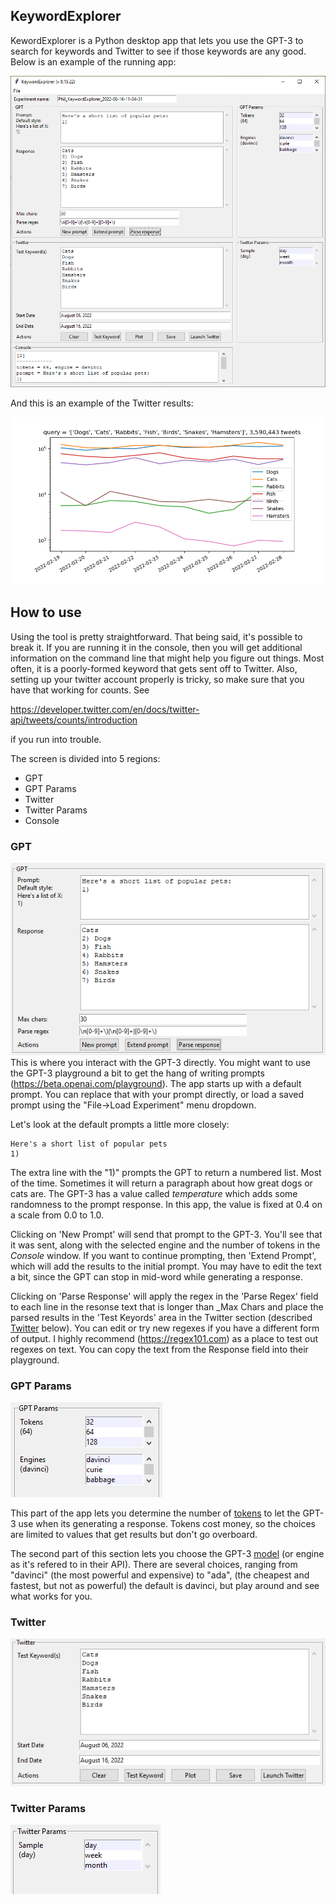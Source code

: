 ## KeywordExplorer

KewordExplorer is a Python desktop app that lets you use the GPT-3 to search for keywords and Twitter to see if those keywords are any good. Below is an example of the running app:

![KeywordExporer](../images/app.png)

And this is an example of the Twitter results:

![Tweets for pets](../images/example_plot.png)

## How to use

Using the tool is pretty straightforward. That being said, it's possible to break it. If you are running it in the console, then you will get additional information on the command line that might help you figure out things. Most often, it is a poorly-formed keyword that gets sent off to Twitter. Also, setting up your twitter account properly is tricky, so make sure that you have that working for counts. See

https://developer.twitter.com/en/docs/twitter-api/tweets/counts/introduction

if you run into trouble.

The screen is divided into 5 regions:
- GPT
- GPT Params
- Twitter
- Twitter Params
- Console

### GPT
![GPT region](../images/gpt_region.png)
This is where you interact with the GPT-3 directly. You might want to use the GPT-3 playground a bit to get the hang of writing prompts (https://beta.openai.com/playground). The app starts up with a default prompt. You can replace that with your prompt directly, or load a saved prompt using the "File->Load Experiment" menu dropdown.

Let's look at the default prompts a little more closely:

    Here's a short list of popular pets
    1)

The extra line with the "1)" prompts the GPT to return a numbered list. Most of the time. Sometimes it will return a paragraph about how great dogs or cats are. The GPT-3 has a value called _temperature_ which adds some randomness to the prompt response. In this app, the value is fixed at 0.4 on a scale from 0.0 to 1.0.

Clicking on 'New Prompt' will send that prompt to the GPT-3. You'll see that it was sent, along with the selected engine and the number of tokens in the *Console* window. If you want to continue prompting, then 'Extend Prompt', which will add the results to the initial prompt. You may have to edit the text a bit, since the GPT can stop in mid-word while generating a response.

Clicking on 'Parse Response' will apply the regex in the 'Parse Regex' field to each line in the resonse text that is longer than _Max Chars and place the parsed results in the 'Test Keyords' area in the Twitter section (described [Twitter](#twitter-region) below). You can edit or try new regexes if you have a different form of output. I highly recommend (https://regex101.com) as a place to test out regexes on text. You can copy the text from the Response field into their playground.

### GPT Params <span id="gpt-params-region"/>
![GPT params region](../images/gpt_params_region.png)

This part of the app lets you determine the number of [tokens](https://help.openai.com/en/articles/4936856-what-are-tokens-and-how-to-count-them) to let the GPT-3 use when its generating a response. Tokens cost money, so the choices are limited to values that get results but don't go overboard.

The second part of this section lets you choose the GPT-3 [model](https://beta.openai.com/docs/models/gpt-3) (or engine as it's refered to in their API). There are several choices, ranging from "davinci" (the most powerful and expensive) to "ada", (the cheapest and fastest, but not as powerful) the default is davinci, but play around and see what works for you.


### Twitter <span id="twitter-region"/>
![Twitter region](../images/twitter_region.png)

### Twitter Params <span id="twitter-params-region"/>
![Twitter params region](../images/twitter_params_region.png)
